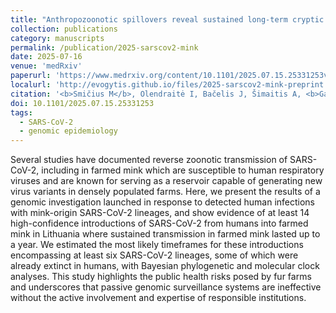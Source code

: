 ```yaml
---
title: "Anthropozoonotic spillovers reveal sustained long-term cryptic circulation of SARS-CoV-2 within and between Lithuanian mink farms"
collection: publications
category: manuscripts
permalink: /publication/2025-sarscov2-mink
date: 2025-07-16
venue: 'medRxiv'
paperurl: 'https://www.medrxiv.org/content/10.1101/2025.07.15.25331253v1'
localurl: 'http://evogytis.github.io/files/2025-sarscov2-mink-preprint.pdf'
citation: '<b>Smičius M</b>, Olendraitė I, Bačelis J, Šimaitis A, <b>Gabrielaitė M</b>, Oude Munnink B B, Sikkema S R, Stankevičius A, Janeliūnas Ž, Bušauskas P, Pumputis E, Pilevičienė S, Mačiulskis P, Masiulis M, Paulauskas V, Ščeponavičienė S, Katėnaitė M, Norvilas R, Raugienė L, Jonikas R, Nasvytienė I, Žemeckienė Ž, Tamušauskaitė K, <b>Norkienė M</b>, Vasiliūnaitė E, Žiogienė D, Timinskas A, Šukys M, Šarauskas M, Juozapaitė D, Naumovas D, Pautienius A, Vitkauskienė A, Ugenskienė R, Gedvilaitė A, Čereškevičius D, Griškevičius L, Koopmans M, Malakauskas A, <b>Dudas G</b>, 2025. &quot;Anthropozoonotic spillovers reveal sustained long-term cryptic circulation of SARS-CoV-2 within and between Lithuanian mink farms&quot;. <i>medRxiv</i>: 2025.07.15.25331253'
doi: 10.1101/2025.07.15.25331253
tags:
  - SARS-CoV-2
  - genomic epidemiology
---
```


Several studies have documented reverse zoonotic transmission of SARS-CoV-2, including in farmed mink which are susceptible to human respiratory viruses and are known for serving as a reservoir capable of generating new virus variants in densely populated farms. 
Here, we present the results of a genomic investigation launched in response to detected human infections with mink-origin SARS-CoV-2 lineages, and show evidence of at least 14 high-confidence introductions of SARS-CoV-2 from humans into farmed mink in Lithuania where sustained transmission in farmed mink lasted up to a year. 
We estimated the most likely timeframes for these introductions encompassing at least six SARS-CoV-2 lineages, some of which were already extinct in humans, with Bayesian phylogenetic and molecular clock analyses. 
This study highlights the public health risks posed by fur farms and underscores that passive genomic surveillance systems are ineffective without the active involvement and expertise of responsible institutions.
